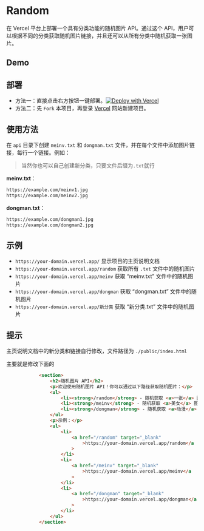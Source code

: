 # Random
在 Vercel 平台上部署一个具有分类功能的随机图片 API。通过这个 API，用户可以根据不同的分类获取随机图片链接，并且还可以从所有分类中随机获取一张图片。

## Demo

[]()

## 部署

- 方法一：直接点击右方按钮一键部署。[![Deploy with Vercel](https://vercel.com/button)](https://vercel.com/new/clone?repository-url=https://github.com/aizhiqian/random-pictures)
- 方法二：先 `Fork` 本项目，再登录 [Vercel](https://vercel.com/) 网站新建项目。

## 使用方法

在 `api` 目录下创建 `meinv.txt` 和 `dongman.txt` 文件，并在每个文件中添加图片链接，每行一个链接。例如：

> 当然你也可以自己创建新分类，只要文件后缀为`.txt`就行

**meinv.txt**：

```bash
https://example.com/meinv1.jpg
https://example.com/meinv2.jpg
```

**dongman.txt**：

```bash
https://example.com/dongman1.jpg
https://example.com/dongman2.jpg
```

## 示例

- `https://your-domain.vercel.app/` 显示项目的主页说明文档
- `https://your-domain.vercel.app/random` 获取所有 `.txt` 文件中的随机图片
- `https://your-domain.vercel.app/meinv` 获取 “meinv.txt” 文件中的随机图片
- `https://your-domain.vercel.app/dongman` 获取 “dongman.txt” 文件中的随机图片
- `https://your-domain.vercel.app/新分类` 获取 “新分类.txt” 文件中的随机图片

## 提示

主页说明文档中的新分类和链接自行修改，文件路径为 `./public/index.html`

主要就是修改下面的

```html
            <section>
                <h2>随机图片 API</h2>
                <p>欢迎使用随机图片 API！你可以通过以下路径获取随机图片：</p>
                <ul>
                    <li><strong>/random</strong> - 随机获取 <a>一张</a> 图片</li>
                    <li><strong>/meinv</strong> - 随机获取 <a>美女</a> 图片</li>
                    <li><strong>/dongman</strong> - 随机获取 <a>动漫</a> 图片</li>
                </ul>
                <p>示例：</p>
                <ul>
                    <li>
                        <a href="/random" target="_blank"
                            >https://your-domain.vercel.app/random</a
                        >
                    </li>
                    <li>
                        <a href="/meinv" target="_blank"
                            >https://your-domain.vercel.app/meinv</a
                        >
                    </li>
                    <li>
                        <a href="/dongman" target="_blank"
                            >https://your-domain.vercel.app/dongman</a
                        >
                    </li>
                </ul>
            </section>
```

